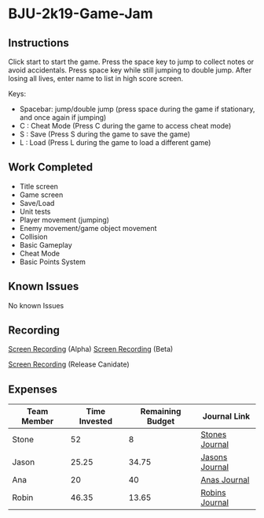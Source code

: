 # BJU-2k19-Game-Jam
## Instructions
Click start to start the game. Press the space key to jump to collect notes or avoid accidentals. Press space key while still jumping to double jump. After losing all lives, enter name to list in high score screen.

Keys:
- Spacebar: jump/double jump (press space during the game if stationary, and once again if jumping)
- C : Cheat Mode (Press C during the game to access cheat mode)
- S : Save (Press S during the game to save the game)
- L : Load (Press L during the game to load a different game)
## Work Completed
- Title screen
- Game screen
- Save/Load
- Unit tests
- Player movement (jumping)
- Enemy movement/game object movement
- Collision
- Basic Gameplay
- Cheat Mode
- Basic Points System
## Known Issues
No known Issues
## Recording
[Screen Recording](https://bju-my.sharepoint.com/:v:/g/personal/scham978_students_bju_edu/EeYugOVYK01IrhXNf90UibkBlYOhVyd_22nS1-pY78SgXA?e=fJMMqs) (Alpha)
[Screen Recording](https://bju-my.sharepoint.com/:v:/g/personal/scham978_students_bju_edu/EVc3PpqaRc5PmXQC041hRRIBqOVEnn7cGQhTE1BS6Q7NZg?e=NrT1So) (Beta)

[Screen Recording](https://bju-my.sharepoint.com/:v:/g/personal/scham978_students_bju_edu/EY71JvLLLnVAgv_WVKmJWj4BZzDBqmh9Da4ke4VSnOKiPw?e=cIFnu2) (Release Canidate)

## Expenses
|Team Member|Time Invested|Remaining Budget|Journal Link|
|-----------|-------------|----------------|------------|
|Stone|52|8|[Stones Journal](https://github.com/cps-209-group-project/BJU-2k19-Game-Jam/wiki/StonesJournal)|
|Jason|25.25|34.75|[Jasons Journal](https://github.com/cps-209-group-project/BJU-2k19-Game-Jam/wiki/JasonsJournal)|
|Ana|20 |40|[Anas Journal](https://github.com/cps-209-group-project/BJU-2k19-Game-Jam/wiki/AnasJournal)|
|Robin|46.35|13.65|[Robins Journal](https://github.com/cps-209-group-project/BJU-2k19-Game-Jam/wiki/RobinsJournal)|
